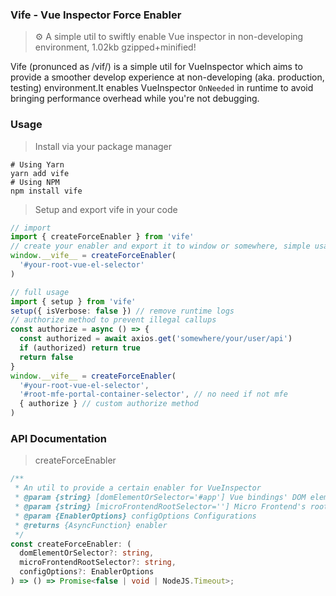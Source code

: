 ### Vife - Vue Inspector Force Enabler
> ⚙ A simple util to swiftly enable Vue inspector in non-developing environment, 1.02kb gzipped+minified!

Vife (pronunced as /vif/) is a simple util for VueInspector which aims to provide a smoother develop experience at non-developing (aka. production, testing) environment.It enables VueInspector `OnNeeded` in runtime to avoid bringing performance overhead while you're not debugging.


### Usage

> Install via your package manager

```shell
# Using Yarn
yarn add vife
# Using NPM
npm install vife
```

> Setup and export vife in your code

```typescript
// import
import { createForceEnabler } from 'vife'
// create your enabler and export it to window or somewhere, simple usage
window.__vife__ = createForceEnabler(
  '#your-root-vue-el-selector'
)

// full usage
import { setup } from 'vife'
setup({ isVerbose: false }) // remove runtime logs
// authorize method to prevent illegal callups
const authorize = async () => {
  const authorized = await axios.get('somewhere/your/user/api')
  if (authorized) return true
  return false
}
window.__vife__ = createForceEnabler(
  '#your-root-vue-el-selector',
  '#root-mfe-portal-container-selector', // no need if not mfe
  { authorize } // custom authorize method
)
```



### API Documentation

> createForceEnabler

```typescript
/**
 * An util to provide a certain enabler for VueInspector
 * @param {string} [domElementOrSelector='#app'] Vue bindings' DOM element or selector
 * @param {string} [microFrontendRootSelector=''] Micro Frontend's root Element or Selector
 * @param {EnablerOptions} configOptions Configurations
 * @returns {AsyncFunction} enabler
 */
const createForceEnabler: (
  domElementOrSelector?: string,
  microFrontendRootSelector?: string,
  configOptions?: EnablerOptions
) => () => Promise<false | void | NodeJS.Timeout>;
```
